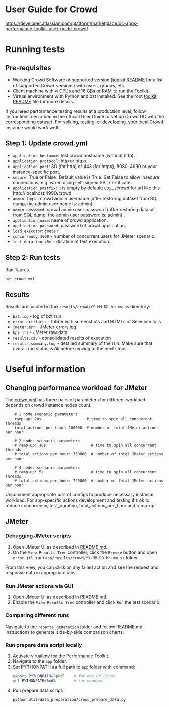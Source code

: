 # User Guide for Crowd
https://developer.atlassian.com/platform/marketplace/dc-apps-performance-toolkit-user-guide-crowd/

# Running tests
## Pre-requisites
* Working Crowd Software of supported version ([toolkit README](../../README.md) for a list of supported Crowd versions) with users, groups, etc.
* Client machine with 4 CPUs and 16 GBs of RAM to run the Toolkit.
* Virtual environment with Python and bzt installed. See the root [toolkit README](../../README.md) file for more details.

If you need performance testing results at a production level, follow instructions described 
in the official User Guide to set up Crowd DC with the corresponding dataset.
For spiking, testing, or developing, your local Crowd instance would work well.

## Step 1: Update crowd.yml
* `application_hostname`: test crowd hostname (without http).
* `application_protocol`: http or https.
* `application_port`: 80 (for http) or 443 (for https), 8080, 4990 or your instance-specific port.
* `secure`: True or False. Default value is True. Set False to allow insecure connections, e.g. when using self-signed SSL certificate.
* `application_postfix`: it is empty by default; e.g., /crowd for url like this http://localhost:4990/crowd.
* `admin_login`: crowd admin username (after restoring dataset from SQL dump, the admin user name is: admin).
* `admin_password`: crowd admin user password (after restoring dataset from SQL dump, the admin user password is: admin) .
* `application_name`: name of crowd application.  
* `application_password`: password of crowd application.
* `load_executor`: `jmeter`.
* `concurrency`: `1000` - number of concurrent users for JMeter scenario.
* `test_duration`: `45m` - duration of test execution.

## Step 2: Run tests
Run Taurus.
```
bzt crowd.yml
```

## Results
Results are located in the `resutls/crowd/YY-MM-DD-hh-mm-ss` directory:
* `bzt.log` - log of bzt run
* `error_artifacts` - folder with screenshots and HTMLs of Selenium fails
* `jmeter.err` - JMeter errors log
* `kpi.jtl` - JMeter raw data
* `results.csv` - consolidated results of execution
* `resutls_summary.log` - detailed summary of the run. Make sure that overall run status is `OK` before moving to the 
next steps.


# Useful information

## Changing performance workload for JMeter
The [crowd.yml](../../app/crowd.yml) has three pairs of parameters for different workload depends on crowd instance nodes count. 
``` 
    # 1 node scenario parameters
    ramp-up: 20s                    # time to spin all concurrent threads
    total_actions_per_hour: 180000  # number of total JMeter actions per hour

    # 2 nodes scenario parameters
    # ramp-up: 10s                    # time to spin all concurrent threads
    # total_actions_per_hour: 360000  # number of total JMeter actions per hour

    # 4 nodes scenario parameters
    # ramp-up: 5s                     # time to spin all concurrent threads
    # total_actions_per_hour: 720000  # number of total JMeter actions per hour
   ```
Uncomment appropriate part of configs to produce necessary instance workload.
For app-specific actions development and testing it's ok to reduce concurrency, test_duration, total_actions_per_hour and ramp-up.

## JMeter
### Debugging JMeter scripts
1. Open JMeter UI as described in [README.md](../../app/util/jmeter/README.md).
1. On the `View Results Tree` controller, click the `Browse` button and open `error.jtl` from `app/results/crowd/YY-MM-DD-hh-mm-ss` folder.

From this view, you can click on any failed action and see the request and response data in appropriate tabs.

### Run JMeter actions via GUI
1. Open JMeter UI as described in [README.md](../../app/util/jmeter/README.md).
1. Enable the `View Results Tree` controller and click `Run` the test scenario. 

### Comparing different runs
Navigate to the `reports_generation` folder and follow README.md instructions to generate side-by-side comparison charts.

### Run prepare data script locally
1. Activate virualenv for the Performance Toolkit.
2. Navigate to the `app` folder.
3. Set PYTHONPATH as full path to `app` folder with command:
    ```bash
    export PYTHONPATH=`pwd`    # for mac or linux
    set PYTHONPATH=%cd%        # for windows
    ```
4. Run prepare data script:
    ```bash
    python util/data_preparation/crowd_prepare_data.py
    ```

